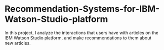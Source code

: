 # Recommendation-Systems-for-IBM-Watson-Studio-platform
In this project, I analyze the interactions that users have with articles on the IBM Watson Studio platform, and make recommendations to them about new articles.
